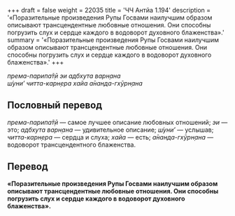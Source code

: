 +++
draft = false
weight = 22035
title = 'ЧЧ Антйа 1.194'
description = '«Поразительные произведения Рупы Госвами наилучшим образом описывают трансцендентные любовные отношения. Они способны погрузить слух и сердце каждого в водоворот духовного блаженства».'
summary = '«Поразительные произведения Рупы Госвами наилучшим образом описывают трансцендентные любовные отношения. Они способны погрузить слух и сердце каждого в водоворот духовного блаженства».'
+++

_према-парипа̄т̣ӣ эи адбхута варн̣ана  
ш́уни’ читта-карн̣ера хайа а̄нанда-гхӯрн̣ана_

## Пословный перевод

_према_\-_парипа̄т̣ӣ_ — самое лучшее описание любовных отношений; _эи_ — это; _адбхута_ _варн̣ана_ — удивительное описание; _ш́уни’_ — услышав; _читта_\-_карн̣ера_ — сердца и слуха; _хайа_ — есть; _а̄нанда_\-_гхӯрн̣ана_ — водоворот трансцендентного блаженства.

## Перевод

**«Поразительные произведения Рупы Госвами наилучшим образом описывают трансцендентные любовные отношения. Они способны погрузить слух и сердце каждого в водоворот духовного блаженства».**
